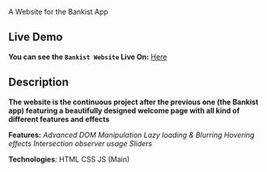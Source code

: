 
A Website for the Bankist App

## Live Demo
**You can see the `Bankist Website` Live On:** [Here](https://natikozel.github.io/BankistWebsite/)

## Description

**The website is the continuous project after the previous one (the Bankist app) featuring a beautifully designed welcome page with all kind of different features and effects**


**Features:**
_Advanced DOM Manipulation_
_Lazy loading & Blurring_
_Hovering effects_
_Intersection observer usage_
_Sliders_


**Technologies**:
HTML
CSS
JS (Main)
